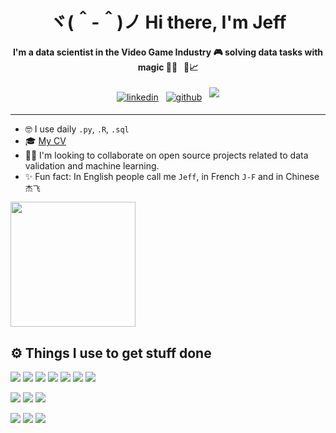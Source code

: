 <h1 align="center"> ヾ(＾-＾)ノ Hi there, I'm Jeff

<h4 align="center">I'm a data scientist in the Video Game Industry 🎮 solving data tasks with magic 🎩✨&nbsp;&nbsp; 🐇📈</h4>

<p align="center">
<a href="https://linkedin.com/in/jzinque"><img src=https://img.shields.io/badge/linkedin-%231E77B5.svg?&style=for-the-badge&logo=linkedin&logoColor=white alt=linkedin style="margin-bottom: 5px;"/></a>&nbsp;&nbsp;
<a href="https://github.com/jeffzi"><img src=https://img.shields.io/badge/github-%2324292e.svg?&style=for-the-badge&logo=github&logoColor=white alt=github style="margin-bottom: 5px;"/></a>&nbsp;&nbsp;  
<a href="mailto:jzinque@gmail.com"><img src=https://img.shields.io/badge/email-D14836.svg?style=for-the-badge&logo=GMail&logoColor=white style="margin-bottom: 5px;"/></a>
</p>

---

- 🤓 I use daily `.py`, `.R`, `.sql`
- 🎓 [My CV](cv.pdf)
- 👯‍♀️ I'm looking to collaborate on open source projects related to data validation and machine learning.
- ✨ Fun fact: In English people call me `Jeff`, in French `J-F` and in Chinese `杰飞`

<img align="center" height=200px src="https://github-readme-stats.jeffzi.vercel.app/api?username=jeffzi&hide=stars&show_icons=true&layout=compact&theme=buefy"/>

## ⚙️ Things I use to get stuff done

<p align="center">

<a href="https://www.python.org/"><img src="https://img.shields.io/badge/python%20-%2314354C.svg?&style=for-the-badge&logo=python&logoColor=white"/></a>
<a href="https://www.r-project.org/"><img src="https://img.shields.io/badge/r-%23276DC3.svg?&style=for-the-badge&logo=r&logoColor=white"/></a>
<a href="https://www.iso.org/standard/63555.html"><img src="https://img.shields.io/badge/SQL-FFA500.svg?&style=for-the-badge&logoColor=white"/></a>
<a href="https://docs.microsoft.com/en-us/dotnet/csharp/"><img src="https://img.shields.io/badge/c%23%20-%23239120.svg?&style=for-the-badge&logo=c-sharp&logoColor=white"/></a>
<a href="https://spark.apache.org/"><img src="https://img.shields.io/badge/Apache_Spark%20-E25A1C.svg?&style=for-the-badge&logo=apache-spark&logoColor=white"/></a>
<a href="https://aws.amazon.com"><img src="https://img.shields.io/badge/AWS%20-%23FF9900.svg?&style=for-the-badge&logo=amazon-aws&logoColor=white"/></a>
<a href="https://www.docker.com/"><img src="https://img.shields.io/badge/docker%20-%230db7ed.svg?&style=for-the-badge&logo=docker&logoColor=white"/></a>

<a href="https://www.tableau.com/"><img src="https://img.shields.io/badge/Tableau-E97627?style=for-the-badge&logo=tableau&logoColor=white"/></a>
<a href="https://code.visualstudio.com/"><img src="https://img.shields.io/badge/VSCode-007ACC?style=for-the-badge&logo=visual-studio-code&logoColor=white"/></a>
<a href="https://unity.com/"><img src="https://img.shields.io/badge/unity%20-%23000000.svg?&style=for-the-badge&logo=unity&logoColor=white"/></a>

<a href="https://manjaro.org/"><img src="https://img.shields.io/badge/Manjaro_Linux-35BF5C?style=for-the-badge&logo=manjaro&logoColor=white"/></a>
<img src="https://img.shields.io/badge/AMD-Ryzen_9_3900X_12_Core-ED1C24?style=for-the-badge&logo=amd&logoColor=white"/>
<img src="https://img.shields.io/badge/NVIDIA-RTX_2070-76B900?style=for-the-badge&logo=nvidia&logoColor=white"/>

</p>
